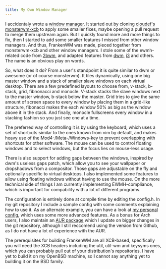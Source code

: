 ```yaml
---
title: My Own Window Manager
---
```


I accidentaly wrote a [window manager][0]. It started out by cloning [cloudef's
monsterwm-xcb][1] to apply some smaller fixes, maybe opening a pull request to
merge them upstream again. But I quickly found more and more things to fix,
then I started to add some smaller features I missed from other window
managers. And thus, FrankenWM was made, pieced together from monsterwm-xcb and
other window managers. I stole some of the ewmh-related code from [2bwm][2],
and adapted features from [dwm][3], [i3][4] and others. The name is an obvious
play on words.

So, what does it do? From a user's standpoint it is quite similar to dwm or
awesome (or of course monsterwm). It tiles dynamically, using one big master
window and a stack of smaller slave windows on each virtual desktop. There are
a few predefined layouts to choose from, v-stack, b-stack, grid, fibnonacci and
monocle. V-stack stacks the slave windows next to the master window, b-stack
below the master. Grid tries to give the same amount of screen space to every
window by placing them in a grid-like structure, fibonacci makes the each
window 50% as big as the window above it in the stack. And finally, monocle
fullscreens every window in a stacking fashion so you just see one at a time.

The preferred way of controlling it is by using the keyboard, which uses a set
of shortcuts similar to the ones known from vim by default, and makes heavy use
of the Mod4-/Meta-/Windows-key to prevent overlapping with shortcuts for other
software. The mouse can be used to control floating windows and to select
windows, but the focus lies on mouse-less usage.

There is also support for adding gaps between the windows, inspired by dwm's
useless gaps patch, which allow you to see your wallpaper or dropshadows from a
compositor. Those gaps are adjustable on the fly and optionally specific to
virtual desktops. I also implemented some features to allow using floating
windows without having to use the mouse. On the more technical side of things I
am currently implementing EWMH-compliance, which is important for compability
with a lot of different programs.

The configuration is entirely done at compile time by editing the config.h. In
my git repository I include a sample config with some comments explaining how
to use it. As an alternate example, you can have a look at [my personal
config][5], which uses some more advanced features. As a bonus for Arch users,
I also maintain an [AUR package][6] which I update on bigger changes in the git
repository, although I still reccomend using the version from Github, as I do
not have a lot of experience with the AUR.

The prerequisites for building FrankenWM are all XCB-based, specifically you
will need the XCB headers including the util, util-wm and keysyms ones, which
you can probably pull out of your distribution's repositories. I have yet to
build it on my OpenBSD machine, so I cannot say anything yet to building it on
the BSD family.

  [0]: https://github.com/sulami/frankenwm
  [1]: https://github.com/cloudef/monsterwm-xcb
  [2]: https://github.com/venam/2bwm
  [3]: http://dwm.suckless.org
  [4]: http://i3wm.org
  [5]: https://github.com/sulami/dotfiles/blob/master/frankenwm.config.h
  [6]: https://aur.archlinux.org/packages/frankenwm-git/

